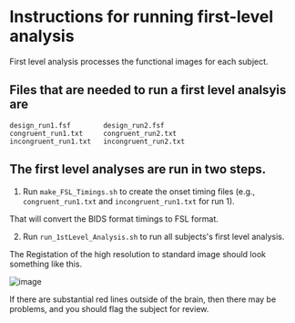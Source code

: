 # Instructions for running first-level analysis

First level analysis processes the functional images for each subject.

## Files that are needed to run a first level analsyis are

```
design_run1.fsf        design_run2.fsf
congruent_run1.txt     congruent_run2.txt
incongruent_run1.txt   incongruent_run2.txt
```

## The first level analyses are run in two steps.

1. Run `make_FSL_Timings.sh` to create the onset timing files (e.g., `congruent_run1.txt` and `incongruent_run1.txt` for run 1).

That will convert the BIDS format timings to FSL format.

2. Run `run_1stLevel_Analysis.sh` to run all subjects's first level analysis.

The Registation of the high resolution to standard image should look something like this.

![image](highres2standard.png)

If there are substantial red lines outside of the brain, then there may be problems, and you should flag the subject for review.
